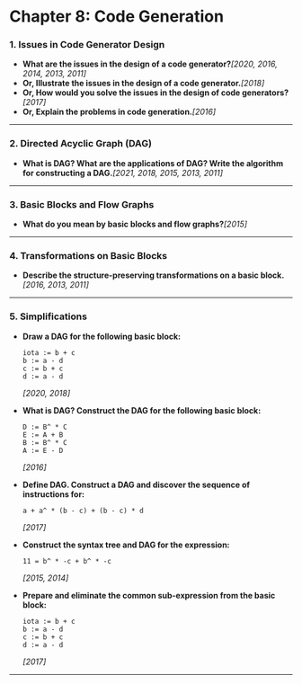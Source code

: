 # Chapter 8: Code Generation

### **1. Issues in Code Generator Design**

- **What are the issues in the design of a code generator?***[2020, 2016, 2014, 2013, 2011]*
- **Or, Illustrate the issues in the design of a code generator.***[2018]*
- **Or, How would you solve the issues in the design of code generators?***[2017]*
- **Or, Explain the problems in code generation.***[2016]*

---

### **2. Directed Acyclic Graph (DAG)**

- **What is DAG? What are the applications of DAG? Write the algorithm for constructing a DAG.***[2021, 2018, 2015, 2013, 2011]*

---

### **3. Basic Blocks and Flow Graphs**

- **What do you mean by basic blocks and flow graphs?***[2015]*

---

### **4. Transformations on Basic Blocks**

- **Describe the structure-preserving transformations on a basic block.***[2016, 2013, 2011]*

---

### **5. Simplifications**

- **Draw a DAG for the following basic block:**
    
    ```
    iota := b + c
    b := a - d
    c := b + c
    d := a - d
    
    ```
    
    *[2020, 2018]*
    
- **What is DAG? Construct the DAG for the following basic block:**
    
    ```
    D := B^ * C
    E := A + B
    B := B^ * C
    A := E - D
    
    ```
    
    *[2016]*
    
- **Define DAG. Construct a DAG and discover the sequence of instructions for:**
    
    ```
    a + a^ * (b - c) + (b - c) * d
    
    ```
    
    *[2017]*
    
- **Construct the syntax tree and DAG for the expression:**
    
    ```
    11 = b^ * -c + b^ * -c
    
    ```
    
    *[2015, 2014]*
    
- **Prepare and eliminate the common sub-expression from the basic block:**
    
    ```
    iota := b + c
    b := a - d
    c := b + c
    d := a - d
    
    ```
    
    *[2017]*
    

---